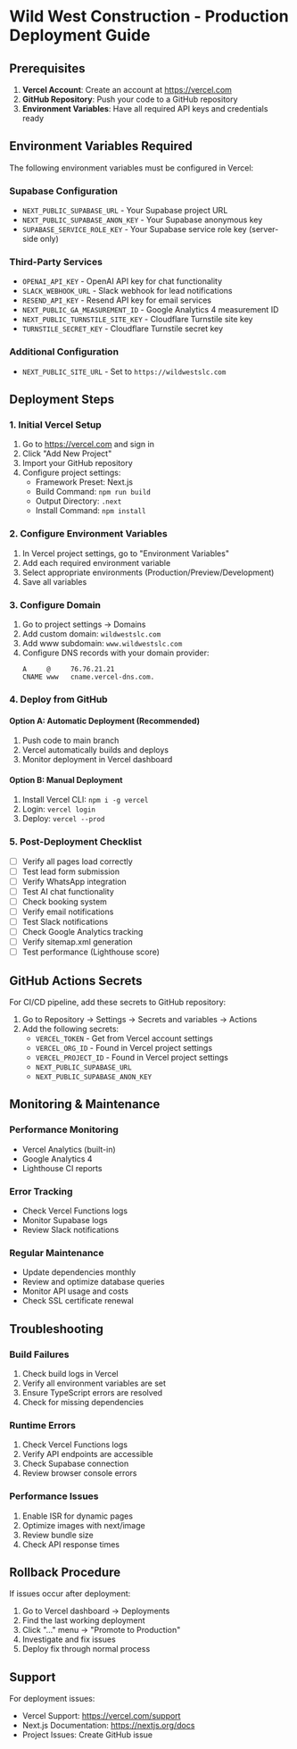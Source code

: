 # Wild West Construction - Production Deployment Guide

## Prerequisites

1. **Vercel Account**: Create an account at https://vercel.com
2. **GitHub Repository**: Push your code to a GitHub repository
3. **Environment Variables**: Have all required API keys and credentials ready

## Environment Variables Required

The following environment variables must be configured in Vercel:

### Supabase Configuration
- `NEXT_PUBLIC_SUPABASE_URL` - Your Supabase project URL
- `NEXT_PUBLIC_SUPABASE_ANON_KEY` - Your Supabase anonymous key
- `SUPABASE_SERVICE_ROLE_KEY` - Your Supabase service role key (server-side only)

### Third-Party Services
- `OPENAI_API_KEY` - OpenAI API key for chat functionality
- `SLACK_WEBHOOK_URL` - Slack webhook for lead notifications
- `RESEND_API_KEY` - Resend API key for email services
- `NEXT_PUBLIC_GA_MEASUREMENT_ID` - Google Analytics 4 measurement ID
- `NEXT_PUBLIC_TURNSTILE_SITE_KEY` - Cloudflare Turnstile site key
- `TURNSTILE_SECRET_KEY` - Cloudflare Turnstile secret key

### Additional Configuration
- `NEXT_PUBLIC_SITE_URL` - Set to `https://wildwestslc.com`

## Deployment Steps

### 1. Initial Vercel Setup

1. Go to https://vercel.com and sign in
2. Click "Add New Project"
3. Import your GitHub repository
4. Configure project settings:
   - Framework Preset: Next.js
   - Build Command: `npm run build`
   - Output Directory: `.next`
   - Install Command: `npm install`

### 2. Configure Environment Variables

1. In Vercel project settings, go to "Environment Variables"
2. Add each required environment variable
3. Select appropriate environments (Production/Preview/Development)
4. Save all variables

### 3. Configure Domain

1. Go to project settings → Domains
2. Add custom domain: `wildwestslc.com`
3. Add www subdomain: `www.wildwestslc.com`
4. Configure DNS records with your domain provider:
   ```
   A     @     76.76.21.21
   CNAME www   cname.vercel-dns.com.
   ```

### 4. Deploy from GitHub

#### Option A: Automatic Deployment (Recommended)
1. Push code to main branch
2. Vercel automatically builds and deploys
3. Monitor deployment in Vercel dashboard

#### Option B: Manual Deployment
1. Install Vercel CLI: `npm i -g vercel`
2. Login: `vercel login`
3. Deploy: `vercel --prod`

### 5. Post-Deployment Checklist

- [ ] Verify all pages load correctly
- [ ] Test lead form submission
- [ ] Verify WhatsApp integration
- [ ] Test AI chat functionality
- [ ] Check booking system
- [ ] Verify email notifications
- [ ] Test Slack notifications
- [ ] Check Google Analytics tracking
- [ ] Verify sitemap.xml generation
- [ ] Test performance (Lighthouse score)

## GitHub Actions Secrets

For CI/CD pipeline, add these secrets to GitHub repository:

1. Go to Repository → Settings → Secrets and variables → Actions
2. Add the following secrets:
   - `VERCEL_TOKEN` - Get from Vercel account settings
   - `VERCEL_ORG_ID` - Found in Vercel project settings
   - `VERCEL_PROJECT_ID` - Found in Vercel project settings
   - `NEXT_PUBLIC_SUPABASE_URL`
   - `NEXT_PUBLIC_SUPABASE_ANON_KEY`

## Monitoring & Maintenance

### Performance Monitoring
- Vercel Analytics (built-in)
- Google Analytics 4
- Lighthouse CI reports

### Error Tracking
- Check Vercel Functions logs
- Monitor Supabase logs
- Review Slack notifications

### Regular Maintenance
- Update dependencies monthly
- Review and optimize database queries
- Monitor API usage and costs
- Check SSL certificate renewal

## Troubleshooting

### Build Failures
1. Check build logs in Vercel
2. Verify all environment variables are set
3. Ensure TypeScript errors are resolved
4. Check for missing dependencies

### Runtime Errors
1. Check Vercel Functions logs
2. Verify API endpoints are accessible
3. Check Supabase connection
4. Review browser console errors

### Performance Issues
1. Enable ISR for dynamic pages
2. Optimize images with next/image
3. Review bundle size
4. Check API response times

## Rollback Procedure

If issues occur after deployment:

1. Go to Vercel dashboard → Deployments
2. Find the last working deployment
3. Click "..." menu → "Promote to Production"
4. Investigate and fix issues
5. Deploy fix through normal process

## Support

For deployment issues:
- Vercel Support: https://vercel.com/support
- Next.js Documentation: https://nextjs.org/docs
- Project Issues: Create GitHub issue